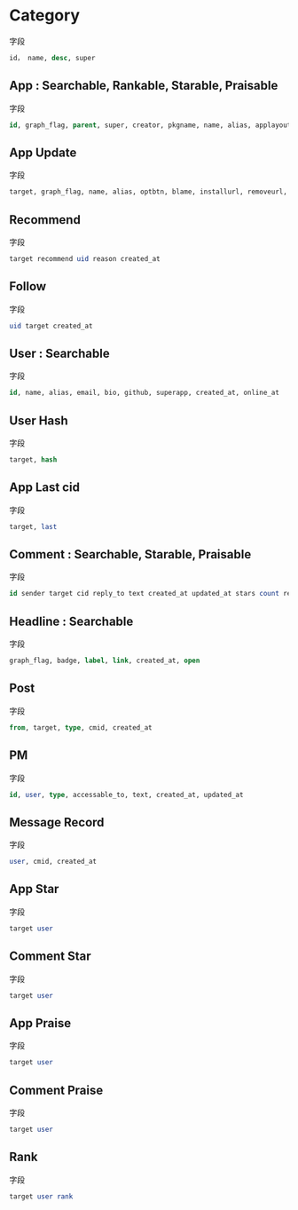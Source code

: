 # Category

字段

```sql
id， name, desc, super
```

## App : Searchable, Rankable, Starable, Praisable

字段

```sql
id, graph_flag, parent, super, creator, pkgname, name, alias, applayout, optbtn, blame, installurl, removeurl, apimin, apitar, size, version, reversion, special, desc, updates, lang, srcurl, homeurl, license, perm, dev, root_stat, need_touch, need_framework, created_at, updated_at, stars, count, rank, rank_avg, replies, pinned_messages
```

## App Update

字段

```sql
target, graph_flag, name, alias, optbtn, blame, installurl, removeurl, apimin, apitar, size, version, reversion, updates, perm, released_at
```

## Recommend

字段

```sql
target recommend uid reason created_at
```

## Follow

字段

```sql
uid target created_at
```

## User : Searchable

字段

```sql
id, name, alias, email, bio, github, superapp, created_at, online_at
```

## User Hash

字段

```sql
target, hash
```

## App Last cid

字段

```sql
target, last
```

## Comment : Searchable, Starable, Praisable

字段

```sql
id sender target cid reply_to text created_at updated_at stars count replies is_pop
```

## Headline : Searchable

字段

```sql
graph_flag, badge, label, link, created_at, open
```

## Post

字段

```sql
from, target, type, cmid, created_at
```

## PM

字段

```sql
id, user, type, accessable_to, text, created_at, updated_at
```

## Message Record

字段

```sql
user, cmid, created_at
```

## App Star

字段

```sql
target user
```

## Comment Star

字段

```sql
target user
```

## App Praise

字段

```sql
target user
```

## Comment Praise

字段

```sql
target user
```

## Rank

字段

```sql
target user rank
```
